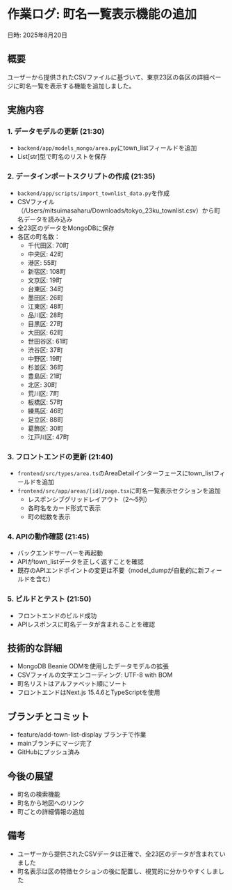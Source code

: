 # 作業ログ: 町名一覧表示機能の追加
日時: 2025年8月20日

## 概要
ユーザーから提供されたCSVファイルに基づいて、東京23区の各区の詳細ページに町名一覧を表示する機能を追加しました。

## 実施内容

### 1. データモデルの更新 (21:30)
- `backend/app/models_mongo/area.py`にtown_listフィールドを追加
- List[str]型で町名のリストを保存

### 2. データインポートスクリプトの作成 (21:35)
- `backend/app/scripts/import_townlist_data.py`を作成
- CSVファイル（/Users/mitsuimasaharu/Downloads/tokyo_23ku_townlist.csv）から町名データを読み込み
- 全23区のデータをMongoDBに保存
- 各区の町名数：
  - 千代田区: 70町
  - 中央区: 42町
  - 港区: 55町
  - 新宿区: 108町
  - 文京区: 19町
  - 台東区: 34町
  - 墨田区: 26町
  - 江東区: 48町
  - 品川区: 28町
  - 目黒区: 27町
  - 大田区: 62町
  - 世田谷区: 61町
  - 渋谷区: 37町
  - 中野区: 19町
  - 杉並区: 36町
  - 豊島区: 21町
  - 北区: 30町
  - 荒川区: 7町
  - 板橋区: 57町
  - 練馬区: 46町
  - 足立区: 88町
  - 葛飾区: 30町
  - 江戸川区: 47町

### 3. フロントエンドの更新 (21:40)
- `frontend/src/types/area.ts`のAreaDetailインターフェースにtown_listフィールドを追加
- `frontend/src/app/areas/[id]/page.tsx`に町名一覧表示セクションを追加
  - レスポンシブグリッドレイアウト（2〜5列）
  - 各町名をカード形式で表示
  - 町の総数を表示

### 4. APIの動作確認 (21:45)
- バックエンドサーバーを再起動
- APIがtown_listデータを正しく返すことを確認
- 既存のAPIエンドポイントの変更は不要（model_dumpが自動的に新フィールドを含む）

### 5. ビルドとテスト (21:50)
- フロントエンドのビルド成功
- APIレスポンスに町名データが含まれることを確認

## 技術的な詳細
- MongoDB Beanie ODMを使用したデータモデルの拡張
- CSVファイルの文字エンコーディング: UTF-8 with BOM
- 町名リストはアルファベット順にソート
- フロントエンドはNext.js 15.4.6とTypeScriptを使用

## ブランチとコミット
- feature/add-town-list-display ブランチで作業
- mainブランチにマージ完了
- GitHubにプッシュ済み

## 今後の展望
- 町名の検索機能
- 町名から地図へのリンク
- 町ごとの詳細情報の追加

## 備考
- ユーザーから提供されたCSVデータは正確で、全23区のデータが含まれていました
- 町名表示は区の特徴セクションの後に配置し、視覚的に分かりやすくしました